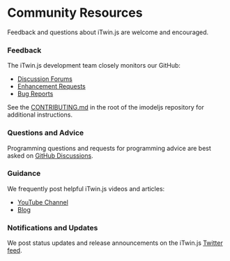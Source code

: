 # Community Resources

Feedback and questions about iTwin.js are welcome and encouraged.

### Feedback

The iTwin.js development team closely monitors our GitHub:

- [Discussion Forums](https://github.com/iTwin/itwinjs-core/discussions)
- [Enhancement Requests](https://github.com/imodeljs/imodeljs/labels/enhancement)
- [Bug Reports](https://github.com/imodeljs/imodeljs/labels/bug)

See the [CONTRIBUTING.md](https://github.com/imodeljs/imodeljs/blob/master/CONTRIBUTING.md) in the root of the imodeljs repository for additional instructions.

### Questions and Advice

Programming questions and requests for programming advice are best asked on [GitHub Discussions](https://github.com/imodeljs/imodeljs/discussions).

### Guidance

We frequently post helpful iTwin.js videos and articles:

- [YouTube Channel](https://www.youtube.com/channel/UCs4HxiWI4o4bzayG5QnxaIA/featured)
- [Blog](https://medium.com/itwinjs)

### Notifications and Updates

We post status updates and release announcements on the iTwin.js [Twitter feed](https://twitter.com/itwinjs).

